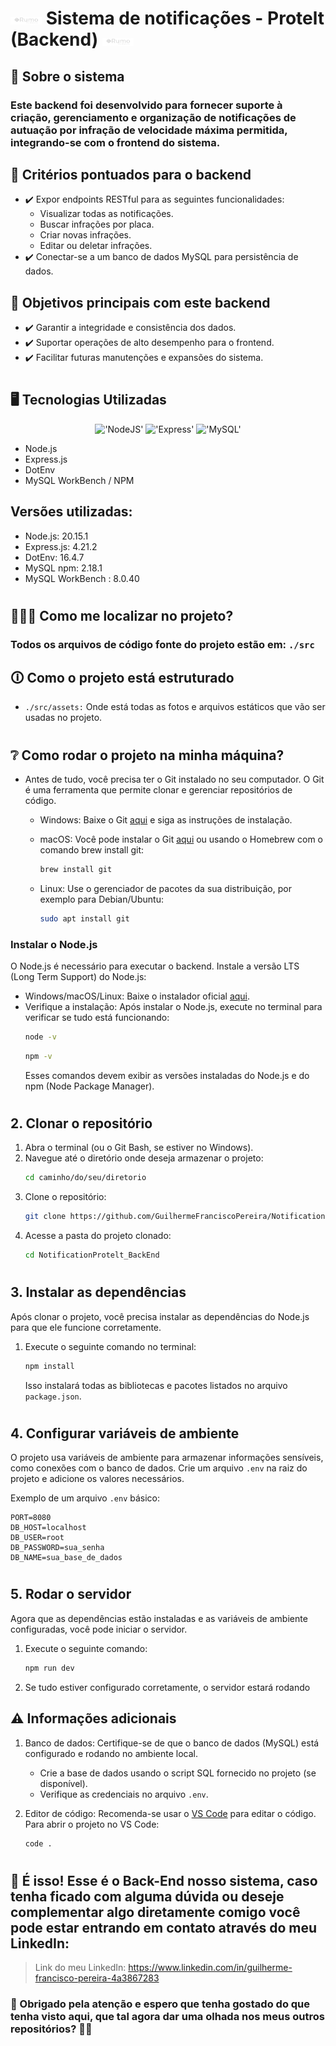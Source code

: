 # <img src="./src/assets/RumoLogo.png" width="50" /> Sistema de notificações - Protelt (Backend) <img src="./src/assets/RumoLogo.png" width="50" />

## 📌 Sobre o sistema

### Este backend foi desenvolvido para fornecer suporte à criação, gerenciamento e organização de notificações de autuação por infração de velocidade máxima permitida, integrando-se com o frontend do sistema.

## 🧠 Critérios pontuados para o backend
- ✔️ Expor endpoints RESTful para as seguintes funcionalidades:
  - Visualizar todas as notificações.
  - Buscar infrações por placa.
  - Criar novas infrações.
  - Editar ou deletar infrações.
- ✔️ Conectar-se a um banco de dados MySQL para persistência de dados.

## 🎯 Objetivos principais com este backend
- ✔️ Garantir a integridade e consistência dos dados.
- ✔️ Suportar operações de alto desempenho para o frontend.
- ✔️ Facilitar futuras manutenções e expansões do sistema.

#

## 🖥 Tecnologias Utilizadas
<div align='center'>

!['NodeJS'](https://img.shields.io/badge/Node.js-43853D?style=for-the-badge&logo=node.js&logoColor=white)
!['Express'](https://img.shields.io/badge/Express.js-404D59?style=for-the-badge)
!['MySQL'](https://img.shields.io/badge/MySQL-00000F?style=for-the-badge&logo=mysql&logoColor=white)

</div>

- Node.js
- Express.js
- DotEnv
- MySQL WorkBench / NPM

## Versões utilizadas:
- Node.js: 20.15.1
- Express.js: 4.21.2
- DotEnv: 16.4.7
- MySQL npm: 2.18.1
- MySQL WorkBench : 8.0.40

#

## 🙋🏻‍♂ Como me localizar no projeto?

### Todos os arquivos de código fonte do projeto estão em: `./src`

## 🛈 Como o projeto está estruturado

- `./src/assets:` Onde está todas as fotos e arquivos estáticos que vão ser usadas no projeto.

#

## ❔ Como rodar o projeto na minha máquina?

- Antes de tudo, você precisa ter o Git instalado no seu computador. O Git é uma ferramenta que permite clonar e gerenciar repositórios de código.
    - Windows: Baixe o Git <a href="https://git-scm.com/download/win" target="_blank">aqui</a> e siga as instruções de instalação.
    - macOS: Você pode instalar o Git <a href="https://git-scm.com/download/mac" target="_blank">aqui</a> ou usando o Homebrew com o comando brew install git:
        ```bash
        brew install git
        ```
        
    - Linux: Use o gerenciador de pacotes da sua distribuição, por exemplo para Debian/Ubuntu:
        ```bash
        sudo apt install git
        ```

### Instalar o Node.js
O Node.js é necessário para executar o backend. Instale a versão LTS (Long Term Support) do Node.js:

- Windows/macOS/Linux: Baixe o instalador oficial [aqui](https://nodejs.org).
- Verifique a instalação: Após instalar o Node.js, execute no terminal para verificar se tudo está funcionando:
  ```bash
  node -v
  ```
  ```bash
  npm -v
  ```
  Esses comandos devem exibir as versões instaladas do Node.js e do npm (Node Package Manager).

#

## 2. Clonar o repositório

1. Abra o terminal (ou o Git Bash, se estiver no Windows).
2. Navegue até o diretório onde deseja armazenar o projeto:
   ```bash
   cd caminho/do/seu/diretorio
   ```
3. Clone o repositório:
   ```bash
   git clone https://github.com/GuilhermeFranciscoPereira/NotificationProtelt_BackEnd.git
   ```
4. Acesse a pasta do projeto clonado:
   ```bash
   cd NotificationProtelt_BackEnd
   ```

#

## 3. Instalar as dependências

Após clonar o projeto, você precisa instalar as dependências do Node.js para que ele funcione corretamente.

1. Execute o seguinte comando no terminal:
   ```bash
   npm install
   ```
   Isso instalará todas as bibliotecas e pacotes listados no arquivo `package.json`.

#

## 4. Configurar variáveis de ambiente

O projeto usa variáveis de ambiente para armazenar informações sensíveis, como conexões com o banco de dados. Crie um arquivo `.env` na raiz do projeto e adicione os valores necessários. 

Exemplo de um arquivo `.env` básico:
```
PORT=8080
DB_HOST=localhost
DB_USER=root
DB_PASSWORD=sua_senha
DB_NAME=sua_base_de_dados
```

#

## 5. Rodar o servidor

Agora que as dependências estão instaladas e as variáveis de ambiente configuradas, você pode iniciar o servidor.

1. Execute o seguinte comando:
   ```bash
   npm run dev
   ```
2. Se tudo estiver configurado corretamente, o servidor estará rodando

## ⚠️ Informações adicionais

1. Banco de dados: Certifique-se de que o banco de dados (MySQL) está configurado e rodando no ambiente local. 
   - Crie a base de dados usando o script SQL fornecido no projeto (se disponível).
   - Verifique as credenciais no arquivo `.env`.

2. Editor de código: Recomenda-se usar o [VS Code](https://code.visualstudio.com/) para editar o código. Para abrir o projeto no VS Code:
   ```bash
   code .
   ```

#

## 🎉 É isso! Esse é o Back-End nosso sistema, caso tenha ficado com alguma dúvida ou deseje complementar algo diretamente comigo você pode estar entrando em contato através do meu LinkedIn:

> Link do meu LinkedIn: <a href="https://www.linkedin.com/in/guilherme-francisco-pereira-4a3867283" target="_blank">https://www.linkedin.com/in/guilherme-francisco-pereira-4a3867283</a>

### 🚀 Obrigado pela atenção e espero que tenha gostado do que tenha visto aqui, que tal agora dar uma olhada nos meus outros repositórios? 👋🏻